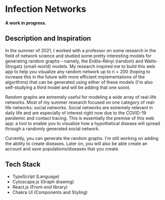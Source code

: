 # Infection Networks

**A work in progress.**

## Description and Inspiration
In the summer of 2021, I worked with a professor on some research in the field of network science and studied some pretty interesting models for generating random graphs – namely, the Erdős–Rényi (random) and Watts-Strogatz (small-world) models. My research inspired me to build this web app to help you visualize any random network up to n = 200 (hoping to increase this in the future with more efficient implementations of the algorithms) that can be generated using either of these models (I'm also self-studying a third model and will be adding that one soon).

Random graphs are extremely useful for modeling a wide array of real-life networks. Most of my summer research focused on one category of real-life networks: social networks. Social networks are extremely relevant in daily life and are especially of interest right now due to the COVID-19 pandemic and contact tracing. This is essentially the premise of this web app: a tool to enable you to visualize how a hypothetical disease will spread through a randomly generated social network.

Currently, you can generate the random graphs. I'm still working on adding the ability to create diseases. Later on, you will also be able create an account and save populations/diseases that you create.

## Tech Stack
- TypeScript (Language)
- Cytoscape.js (Graph drawing)
- React.js (Front-end library)
- Chakra UI (Components and Styling)

